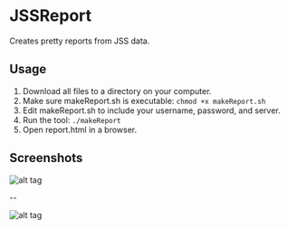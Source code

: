 # JSSReport

Creates pretty reports from JSS data.

## Usage

1. Download all files to a directory on your computer.
2. Make sure makeReport.sh is executable: `chmod +x makeReport.sh`
3. Edit makeReport.sh to include your username, password, and server.
4. Run the tool: `./makeReport`
5. Open report.html in a browser.

## Screenshots

![alt tag](http://i.imgur.com/kez7gTR.png)

--

![alt tag](http://i.imgur.com/gwLyRMr.png)


